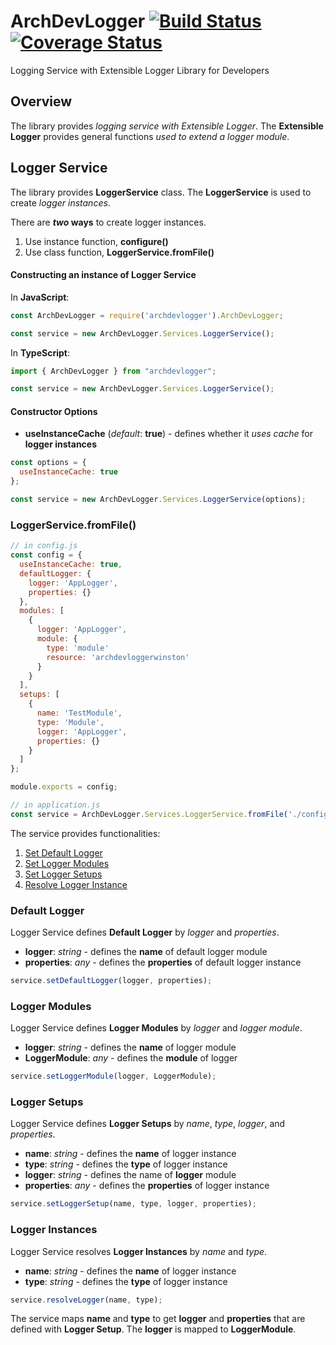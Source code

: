 # ArchDevLogger [![Build Status](https://travis-ci.org/architecode/archdevlogger.svg?branch=master)](https://travis-ci.org/architecode/archdevlogger) [![Coverage Status](https://coveralls.io/repos/github/architecode/archdevlogger/badge.svg?branch=master&bust=1)](https://coveralls.io/github/architecode/archdevlogger?branch=master)

Logging Service with Extensible Logger Library for Developers

## Overview

The library provides _logging service with Extensible Logger_. The **Extensible Logger** provides general functions _used to extend a logger module_. 

## Logger Service

The library provides **LoggerService** class. The **LoggerService** is used to create _logger instances_.

There are **_two_ ways** to create logger instances.

1. Use instance function, **configure()**
1. Use class function, **LoggerService.fromFile()**

#### Constructing an instance of Logger Service

In **JavaScript**:
```javascript
const ArchDevLogger = require('archdevlogger').ArchDevLogger;

const service = new ArchDevLogger.Services.LoggerService();
```

In **TypeScript**:
```typescript
import { ArchDevLogger } from "archdevlogger";

const service = new ArchDevLogger.Services.LoggerService();
```

#### Constructor Options

+ **useInstanceCache** (_default_: **true**) - defines whether it _uses cache_ for **logger instances**

```javascript
const options = {
  useInstanceCache: true
};

const service = new ArchDevLogger.Services.LoggerService(options);
```

### LoggerService.fromFile()

```javascript
// in config.js
const config = {
  useInstanceCache: true,
  defaultLogger: {
    logger: 'AppLogger',
    properties: {}
  },
  modules: [
    {
      logger: 'AppLogger',
      module: {
        type: 'module'
        resource: 'archdevloggerwinston'
      }
    }
  ],
  setups: [
    {
      name: 'TestModule',
      type: 'Module',
      logger: 'AppLogger',
      properties: {}
    }
  ]
};

module.exports = config;
```

```javascript
// in application.js
const service = ArchDevLogger.Services.LoggerService.fromFile('./config.js');
```


The service provides functionalities:

1. [Set Default Logger](#default-logger)
1. [Set Logger Modules](#logger-modules)
1. [Set Logger Setups](#logger-setups)
1. [Resolve Logger Instance](#logger-instances)

### Default Logger

Logger Service defines **Default Logger** by _logger_ and _properties_.

+ **logger**: _string_ - defines the **name** of default logger module
+ **properties**: _any_ - defines the **properties** of default logger instance

```javascript
service.setDefaultLogger(logger, properties);
```

### Logger Modules

Logger Service defines **Logger Modules** by _logger_ and _logger module_.

+ **logger**: _string_ - defines the **name** of logger module
+ **LoggerModule**: _any_ - defines the **module** of logger

```javascript
service.setLoggerModule(logger, LoggerModule);
```

### Logger Setups

Logger Service defines **Logger Setups** by _name_, _type_, _logger_, and _properties_.

+ **name**: _string_ - defines the **name** of logger instance
+ **type**: _string_ - defines the **type** of logger instance
+ **logger**: _string_ - defines the name of **logger** module
+ **properties**: _any_ - defines the **properties** of logger instance

```javascript
service.setLoggerSetup(name, type, logger, properties);
```

### Logger Instances

Logger Service resolves **Logger Instances** by _name_ and _type_.

+ **name**: _string_ - defines the **name** of logger instance
+ **type**: _string_ - defines the **type** of logger instance

```javascript
service.resolveLogger(name, type);
```

The service maps **name** and **type** to get **logger** and **properties** that are defined with **Logger Setup**. The **logger** is mapped to **LoggerModule**.

